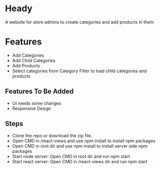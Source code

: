 # Heady

A website for store admins to create categories and add products in them


# Features

* Add Categories
* Add Child Categories
* Add Products
* Select categories from Category Filter to load child categories and products

## Features To Be Added

* UI needs some changes
* Responsive Design

## Steps

* Clone the repo or download the zip file.
* Open CMD in /react-views and use npm install to install npm packages 
* Open CMD in root dir and use npm install to install server side npm packages 
* Start node server: Open CMD in root dir and run npm start
* Start react server: Open CMD in /react-views dir and run npm start
